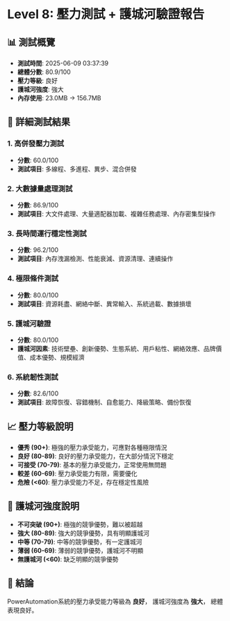 # Level 8: 壓力測試 + 護城河驗證報告

## 📊 測試概覽
- **測試時間**: 2025-06-09 03:37:39
- **總體分數**: 80.9/100
- **壓力等級**: 良好
- **護城河強度**: 強大
- **內存使用**: 23.0MB → 156.7MB

## 🎯 詳細測試結果

### 1. 高併發壓力測試
- **分數**: 60.0/100
- **測試項目**: 多線程、多進程、異步、混合併發

### 2. 大數據量處理測試
- **分數**: 86.9/100
- **測試項目**: 大文件處理、大量適配器加載、複雜任務處理、內存密集型操作

### 3. 長時間運行穩定性測試
- **分數**: 96.2/100
- **測試項目**: 內存洩漏檢測、性能衰減、資源清理、連續操作

### 4. 極限條件測試
- **分數**: 80.0/100
- **測試項目**: 資源耗盡、網絡中斷、異常輸入、系統過載、數據損壞

### 5. 護城河驗證
- **分數**: 80.0/100
- **護城河因素**: 技術壁壘、創新優勢、生態系統、用戶粘性、網絡效應、品牌價值、成本優勢、規模經濟

### 6. 系統韌性測試
- **分數**: 82.6/100
- **測試項目**: 故障恢復、容錯機制、自愈能力、降級策略、備份恢復

## 📈 壓力等級說明
- **優秀 (90+)**: 極強的壓力承受能力，可應對各種極限情況
- **良好 (80-89)**: 良好的壓力承受能力，在大部分情況下穩定
- **可接受 (70-79)**: 基本的壓力承受能力，正常使用無問題
- **較差 (60-69)**: 壓力承受能力有限，需要優化
- **危險 (<60)**: 壓力承受能力不足，存在穩定性風險

## 🏰 護城河強度說明
- **不可突破 (90+)**: 極強的競爭優勢，難以被超越
- **強大 (80-89)**: 強大的競爭優勢，具有明顯護城河
- **中等 (70-79)**: 中等的競爭優勢，有一定護城河
- **薄弱 (60-69)**: 薄弱的競爭優勢，護城河不明顯
- **無護城河 (<60)**: 缺乏明顯的競爭優勢

## 🎯 結論
PowerAutomation系統的壓力承受能力等級為 **良好**，
護城河強度為 **強大**，
總體表現良好。
